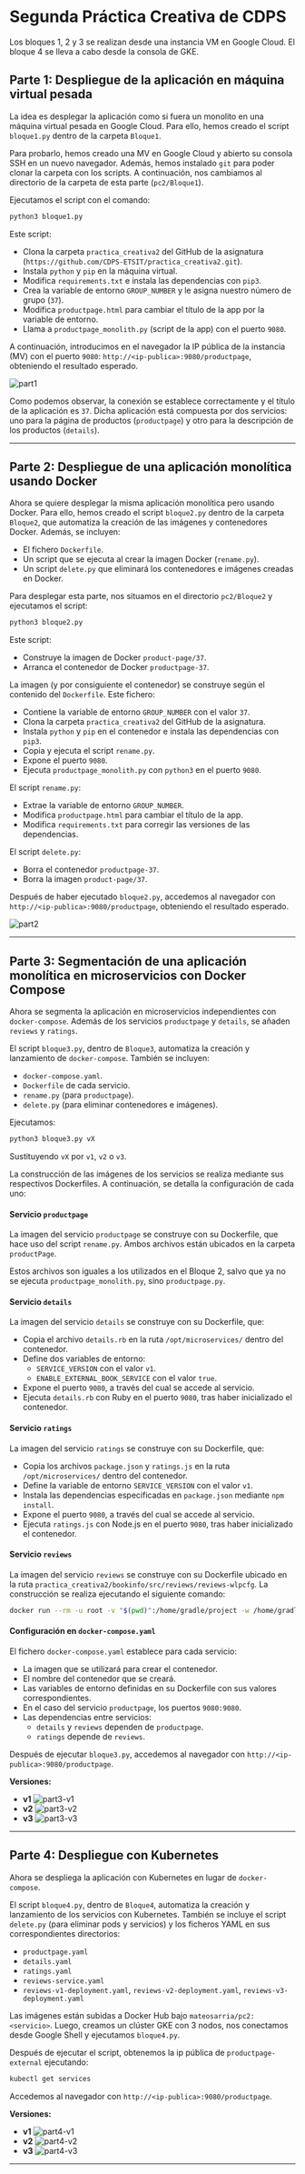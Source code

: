 # Segunda Práctica Creativa de CDPS

Los bloques 1, 2 y 3 se realizan desde una instancia VM en Google Cloud. El bloque 4 se lleva a cabo desde la consola de GKE.

## Parte 1: Despliegue de la aplicación en máquina virtual pesada

La idea es desplegar la aplicación como si fuera un monolito en una máquina virtual pesada en Google Cloud. Para ello, hemos creado el script `bloque1.py` dentro de la carpeta `Bloque1`.

Para probarlo, hemos creado una MV en Google Cloud y abierto su consola SSH en un nuevo navegador. Además, hemos instalado `git` para poder clonar la carpeta con los scripts. A continuación, nos cambiamos al directorio de la carpeta de esta parte (`pc2/Bloque1`).

Ejecutamos el script con el comando:

```bash
python3 bloque1.py
```

Este script:
- Clona la carpeta `practica_creativa2` del GitHub de la asignatura (`https://github.com/CDPS-ETSIT/practica_creativa2.git`).
- Instala `python` y `pip` en la máquina virtual.
- Modifica `requirements.txt` e instala las dependencias con `pip3`.
- Crea la variable de entorno `GROUP_NUMBER` y le asigna nuestro número de grupo (`37`).
- Modifica `productpage.html` para cambiar el título de la app por la variable de entorno.
- Llama a `productpage_monolith.py` (script de la app) con el puerto `9080`.

A continuación, introducimos en el navegador la IP pública de la instancia (MV) con el puerto `9080`: `http://<ip-publica>:9080/productpage`, obteniendo el resultado esperado.

![part1](https://user-images.githubusercontent.com/99333138/215883219-1bb003a2-832d-484c-8e55-79cff79fae8a.png)

Como podemos observar, la conexión se establece correctamente y el título de la aplicación es `37`. Dicha aplicación está compuesta por dos servicios: uno para la página de productos (`productpage`) y otro para la descripción de los productos (`details`).

---

## Parte 2: Despliegue de una aplicación monolítica usando Docker

Ahora se quiere desplegar la misma aplicación monolítica pero usando Docker. Para ello, hemos creado el script `bloque2.py`  dentro de la carpeta `Bloque2`, que automatiza la creación de las imágenes y contenedores Docker. Además, se incluyen:
- El fichero `Dockerfile`.
- Un script que se ejecuta al crear la imagen Docker (`rename.py`).
- Un script `delete.py` que eliminará los contenedores e imágenes creadas en Docker.

Para desplegar esta parte, nos situamos en el directorio `pc2/Bloque2` y ejecutamos el script:

```bash
python3 bloque2.py
```

Este script:
- Construye la imagen de Docker `product-page/37`.
- Arranca el contenedor de Docker `productpage-37`.

La imagen (y por consiguiente el contenedor) se construye según el contenido del `Dockerfile`. Este fichero:
- Contiene la variable de entorno `GROUP_NUMBER` con el valor `37`.
- Clona la carpeta `practica_creativa2` del GitHub de la asignatura.
- Instala `python` y `pip` en el contenedor e instala las dependencias con `pip3`.
- Copia y ejecuta el script `rename.py`.
- Expone el puerto `9080`.
- Ejecuta `productpage_monolith.py` con `python3` en el puerto `9080`.

El script `rename.py`:
- Extrae la variable de entorno `GROUP_NUMBER`.
- Modifica `productpage.html` para cambiar el título de la app.
- Modifica `requirements.txt` para corregir las versiones de las dependencias.

El script `delete.py`:
- Borra el contenedor `productpage-37`.
- Borra la imagen `product-page/37`.

Después de haber ejecutado `bloque2.py`, accedemos al navegador con `http://<ip-publica>:9080/productpage`, obteniendo el resultado esperado.

![part2](https://user-images.githubusercontent.com/99333138/215883277-412077cb-b366-459e-833b-5fcb442bd0b2.png)

---

## Parte 3: Segmentación de una aplicación monolítica en microservicios con Docker Compose

Ahora se segmenta la aplicación en microservicios independientes con `docker-compose`. Además de los servicios `productpage` y `details`, se añaden `reviews` y `ratings`.

El script `bloque3.py`, dentro de `Bloque3`, automatiza la creación y lanzamiento de `docker-compose`. También se incluyen:
- `docker-compose.yaml`.
- `Dockerfile` de cada servicio.
- `rename.py` (para `productpage`).
- `delete.py` (para eliminar contenedores e imágenes).

Ejecutamos:

```bash
python3 bloque3.py vX
```

Sustituyendo `vX` por `v1`, `v2` o `v3`.

La construcción de las imágenes de los servicios se realiza mediante sus respectivos Dockerfiles. A continuación, se detalla la configuración de cada uno:

#### Servicio `productpage`
La imagen del servicio `productpage` se construye con su Dockerfile, que hace uso del script `rename.py`. Ambos archivos están ubicados en la carpeta `productPage`. 

Estos archivos son iguales a los utilizados en el Bloque 2, salvo que ya no se ejecuta `productpage_monolith.py`, sino `productpage.py`.

#### Servicio `details`
La imagen del servicio `details` se construye con su Dockerfile, que:
- Copia el archivo `details.rb` en la ruta `/opt/microservices/` dentro del contenedor.
- Define dos variables de entorno:
  - `SERVICE_VERSION` con el valor `v1`.
  - `ENABLE_EXTERNAL_BOOK_SERVICE` con el valor `true`.
- Expone el puerto `9080`, a través del cual se accede al servicio.
- Ejecuta `details.rb` con Ruby en el puerto `9080`, tras haber inicializado el contenedor.

#### Servicio `ratings`
La imagen del servicio `ratings` se construye con su Dockerfile, que:
- Copia los archivos `package.json` y `ratings.js` en la ruta `/opt/microservices/` dentro del contenedor.
- Define la variable de entorno `SERVICE_VERSION` con el valor `v1`.
- Instala las dependencias especificadas en `package.json` mediante `npm install`.
- Expone el puerto `9080`, a través del cual se accede al servicio.
- Ejecuta `ratings.js` con Node.js en el puerto `9080`, tras haber inicializado el contenedor.

#### Servicio `reviews`
La imagen del servicio `reviews` se construye con su Dockerfile ubicado en la ruta `practica_creativa2/bookinfo/src/reviews/reviews-wlpcfg`. La construcción se realiza ejecutando el siguiente comando:
```bash
docker run --rm -u root -v "$(pwd)":/home/gradle/project -w /home/gradle/project gradle:4.8.1 gradle clean build
```

#### Configuración en `docker-compose.yaml`
El fichero `docker-compose.yaml` establece para cada servicio:
- La imagen que se utilizará para crear el contenedor.
- El nombre del contenedor que se creará.
- Las variables de entorno definidas en su Dockerfile con sus valores correspondientes.
- En el caso del servicio `productpage`, los puertos `9080:9080`.
- Las dependencias entre servicios:
  - `details` y `reviews` dependen de `productpage`.
  - `ratings` depende de `reviews`.


Después de ejecutar `bloque3.py`, accedemos al navegador con `http://<ip-publica>:9080/productpage`.

**Versiones:**
- **v1** ![part3-v1](https://user-images.githubusercontent.com/99333138/215883363-24619338-15b2-41d1-a586-bf355789b8ed.png)
- **v2** ![part3-v2](https://user-images.githubusercontent.com/99333138/215883431-93dec63c-eb26-40ff-b974-45d11d7b507f.png)
- **v3** ![part3-v3](https://user-images.githubusercontent.com/99333138/215883477-f06f351b-06e2-471c-8549-cddf7dbb4c84.png)

---

## Parte 4: Despliegue con Kubernetes

Ahora se despliega la aplicación con Kubernetes en lugar de `docker-compose`.

El script `bloque4.py`, dentro de `Bloque4`, automatiza la creación y lanzamiento de los servicios con Kubernetes. También se incluye el script `delete.py` (para eliminar pods y servicios) y los ficheros YAML en sus correspondientes directorios:
- `productpage.yaml`
- `details.yaml`
- `ratings.yaml`
- `reviews-service.yaml`
- `reviews-v1-deployment.yaml`, `reviews-v2-deployment.yaml`, `reviews-v3-deployment.yaml`

Las imágenes están subidas a Docker Hub bajo `mateosarria/pc2:<servicio>`. Luego, creamos un clúster GKE con 3 nodos, nos conectamos desde Google Shell y ejecutamos `bloque4.py`.

Después de ejecutar el script, obtenemos la ip pública de `productpage-external` ejecutando:
```bash
kubectl get services
```
Accedemos al navegador con `http://<ip-publica>:9080/productpage`.

**Versiones:**
- **v1** ![part4-v1](https://user-images.githubusercontent.com/99333138/215883363-24619338-15b2-41d1-a586-bf355789b8ed.png)
- **v2** ![part4-v2](https://user-images.githubusercontent.com/99333138/215883431-93dec63c-eb26-40ff-b974-45d11d7b507f.png)
- **v3** ![part4-v3](https://user-images.githubusercontent.com/99333138/215883477-f06f351b-06e2-471c-8549-cddf7dbb4c84.png)


---